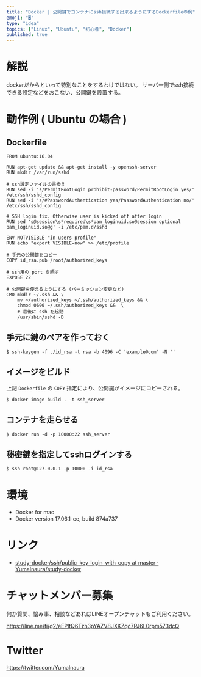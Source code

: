 ```yaml
---
title: "Docker | 公開鍵でコンテナにssh接続する出来るようにするDockerfileの例"
emoji: "🖥"
type: "idea"
topics: ["Linux", "Ubuntu", "初心者", "Docker"]
published: true
---
```


# 解説

dockerだからといって特別なことをするわけではない。
サーバー側でssh接続できる設定などをおこない、公開鍵を設置する。

# 動作例 ( Ubuntu の場合 )

## Dockerfile

```bash:Dockerfile
FROM ubuntu:16.04

RUN apt-get update && apt-get install -y openssh-server
RUN mkdir /var/run/sshd

# ssh設定ファイルの書換え
RUN sed -i 's/PermitRootLogin prohibit-password/PermitRootLogin yes/' /etc/ssh/sshd_config
RUN sed -i 's/#PasswordAuthentication yes/PasswordAuthentication no/' /etc/ssh/sshd_config

# SSH login fix. Otherwise user is kicked off after login
RUN sed 's@session\s*required\s*pam_loginuid.so@session optional pam_loginuid.so@g' -i /etc/pam.d/sshd

ENV NOTVISIBLE "in users profile"
RUN echo "export VISIBLE=now" >> /etc/profile

# 手元の公開鍵をコピー
COPY id_rsa.pub /root/authorized_keys

# ssh用の port を晒す
EXPOSE 22

# 公開鍵を使えるようにする (パーミッション変更など)
CMD mkdir ~/.ssh && \
    mv ~/authorized_keys ~/.ssh/authorized_keys && \
    chmod 0600 ~/.ssh/authorized_keys &&  \
    # 最後に ssh を起動
    /usr/sbin/sshd -D
```

## 手元に鍵のペアを作っておく

```
$ ssh-keygen -f ./id_rsa -t rsa -b 4096 -C 'example@com' -N ''
```

## イメージをビルド


上記 `Dockerfile` の `COPY` 指定により、公開鍵がイメージにコピーされる。

```
$ docker image build . -t ssh_server
```

## コンテナを走らせる

```
$ docker run -d -p 10000:22 ssh_server
```

## 秘密鍵を指定してsshログインする

```
$ ssh root@127.0.0.1 -p 10000 -i id_rsa
```

# 環境

- Docker for mac
- Docker version 17.06.1-ce, build 874a737


# リンク

- [study-docker/ssh/public_key_login_with_copy at master · YumaInaura/study-docker](https://github.com/YumaInaura/study-docker/tree/master/ssh/public_key_login_with_copy)








<!-- Update From Qiita API -->

# チャットメンバー募集


何か質問、悩み事、相談などあればLINEオープンチャットもご利用ください。

https://line.me/ti/g2/eEPltQ6Tzh3pYAZV8JXKZqc7PJ6L0rpm573dcQ





# Twitter


https://twitter.com/YumaInaura


<!-- Update From Qiita API -->


